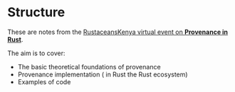 # Structure

These are notes from the [RustaceansKenya virtual event on **Provenance in Rust**](https://lu.ma/f89jpet2).  


The aim is to cover:
- The basic theoretical foundations of provenance
- Provenance implementation ( in Rust the Rust ecosystem)
- Examples of code
